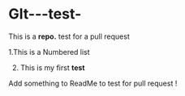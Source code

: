 # GIt---test-

 This is a **repo.** test for a pull request

1.This is a Numbered list 

2. This is my first **test**

 Add something to ReadMe to  test for pull  request !
